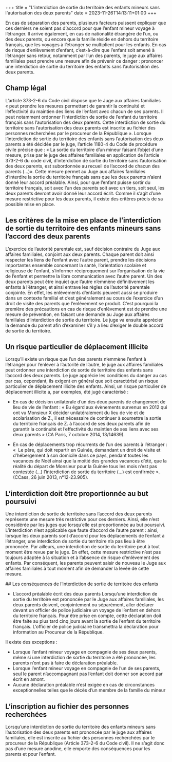 +++
title = "L’interdiction de sortie du territoire des enfants mineurs sans l'autorisation des deux parents"
date = 2023-11-26T14:13:11+01:00
+++

En cas de séparation des parents, plusieurs facteurs puissent expliquer que ces derniers ne soient pas d’accord pour que l’enfant mineur voyage à l’étranger. Il arrive également, en cas de nationalité étrangère de l’un, ou des deux parents, ou encore que la famille réside en dehors du territoire français, que les voyages à l’étranger se multiplient pour les enfants.
En cas de risque d’enlèvement d’enfant, c’est-à-dire que l’enfant soit amené à l’étranger sans retour, notamment par l’un des parents, le juge aux affaires familiales peut prendre une mesure afin de prévenir ce danger : prononcer une interdiction de sortie du territoire des enfants sans l’autorisation des deux parents.

## Champ légal

L’article 373-2-6 du Code civil dispose que le Juge aux affaires familiales « peut prendre les mesures permettant de garantir la continuité et l’effectivité du maintien des liens de l’enfant avec chacun de ses parents. Il peut notamment ordonner l’interdiction de sortie de l’enfant du territoire français sans l’autorisation des deux parents. Cette interdiction de sortie du territoire sans l’autorisation des deux parents est inscrite au fichier des personnes recherchées par le procureur de la République ».
Lorsque l’interdiction de sortie du territoire des enfants sans l’autorisation des deux parents a été décidée par le juge, l’article 1180-4 du Code de procédure civile précise que : « La sortie du territoire d’un mineur faisant l’objet d’une mesure, prise par le juge des affaires familiales en application de l’article 373-2-6 du code civil, d’interdiction de sortie du territoire sans l’autorisation des deux parents, est subordonnée au recueil de l’accord de chacun des parents (…)».
Cette mesure permet au Juge aux affaires familiales d’interdire la sortie du territoire français sans que les deux parents n’aient donné leur accord préalable.
Ainsi, pour que l’enfant puisse sortir du territoire français, soit avec l’un des parents soit avec un tiers, soit seul, les deux parents devront avoir donné leur accord écrit.
Comme il s’agit d’une mesure restrictive pour les deux parents, il existe des critères précis de sa possible mise en place.

## Les critères de la mise en place de l’interdiction de sortie du territoire des enfants mineurs sans l’accord des deux parents

L’exercice de l’autorité parentale est, sauf décision contraire du Juge aux affaires familiales, conjoint aux deux parents.
Chaque parent doit ainsi respecter les liens de l’enfant avec l’autre parent, prendre les décisions importantes ensemble concernant la santé, l’orientation scolaire et religieuse de l’enfant, s’informer réciproquement sur l’organisation de la vie de l’enfant et permettre la libre communication avec l’autre parent.
Un des deux parents peut être inquiet que l’autre n’emmène définitivement les enfants à l’étranger, et ainsi entrave les règles de l’autorité parentale conjointe.
En effet, les enlèvements d’enfants peuvent aussi se produire dans un contexte familial et c’est généralement au cours de l’exercice d’un droit de visite des parents que l’enlèvement se produit.
C’est pourquoi la première des précautions en cas de risque d’enlèvement est de prendre une mesure de prévention, en faisant une demande au Juge aux affaires familiales d’interdiction de sortie du territoire.
Le juge va ensuite apprécier la demande du parent afin d’examiner s’il y a lieu d’exiger le double accord de sortie du territoire.

## Un risque particulier de déplacement illicite
Lorsqu’il existe un risque que l’un des parents n’emmène l’enfant à l’étranger pour l’enlever à l’autorité de l’autre, le juge aux affaires familiales peut ordonner une interdiction de sortie de territoire des enfants sans l’accord des deux parents.
Le juge apprécie les conditions du danger au cas par cas, cependant, ils exigent en général que soit caractérisé un risque particulier de déplacement illicite des enfants.
Ainsi, un risque particulier de déplacement illicite a, par exemples, été jugé caractérisé :

- En cas de décision unilatérale d’un des deux parents de changement de lieu de vie de l’enfant :
« Eu égard aux évènements survenus en 2012 qui ont vu Monsieur X décider
unilatéralement du lieu de vie et de scolarisation de Z., il est nécessaire de
continuer à soumettre la sortie du territoire français de Z. à l’accord de ses deux
parents afin de garantir la continuité et l’effectivité du maintien de ses liens avec
ses deux parents » (CA Paris, 7 octobre 2014, 13/14639).

- En cas de déplacements trop récurrents de l’un des parents à l’étranger :
«  Le père, qui doit repartir en Guinée, demandant un droit de visite et d’hébergement
à son domicile dans ce pays, pendant toutes les vacances de Noël ainsi que la moitié
des grandes vacances d’été, que la réalité du départ de Monsieur pour la Guinée tous
les mois n’est pas contestée (…) l’interdiction de sortie du territoire (…) est
confirmée ». (CCass, 26 juin 2013, n°12-23.905).

## L’interdiction doit être proportionnée au but poursuivi
Une interdiction de sortie de territoire sans l’accord des deux parents représente une mesure très restrictive pour ces derniers.
Ainsi, elle n’est considérée par les juges que lorsqu’elle est proportionnée au but poursuivi.
L’interdiction n’est applicable que faute d’accord de l’autre parent : ainsi, lorsque les deux parents sont d’accord pour les déplacements de l’enfant à l’étranger, une interdiction de sortie du territoire n’a pas lieu à être prononcée.
Par ailleurs, une interdiction de sortie du territoire peut à tout moment être revue par le juge.
En effet, cette mesure restrictive n’est pas toujours adaptée à la situation et à l’absence de risque d’enlèvement des enfants.
Par conséquent, les parents peuvent saisir de nouveau le Juge aux affaires familiales à tout moment afin de demander la levée de cette mesure.

## Les conséquences de l’interdiction de sortie de territoire des enfants
- L’accord préalable écrit des deux parents
Lorsqu’une interdiction de sortie du territoire est prononcée par le Juge aux affaires familiales, les deux parents doivent, conjointement ou séparément, aller déclarer devant un officier de police judiciaire un voyage de l’enfant en dehors du territoire français.
Pour être prise en compte, cette déclaration doit être faite au plus tard cinq jours avant la sortie de l’enfant du territoire français.
L’officier de police judiciaire transmettra la déclaration pour information au Procureur de la République.

Il existe des exceptions :
- Lorsque l’enfant mineur voyage en compagnie de ses deux parents, même si une interdiction de sortie du territoire a été prononcée, les parents n’ont pas à faire de déclaration préalable.
- Lorsque l’enfant mineur voyage en compagnie de l’un de ses parents, seul le parent n’accompagnant pas l’enfant doit donner son accord par écrit en amont.
- Aucune déclaration préalable n’est exigée en cas de circonstances exceptionnelles telles que le décès d’un membre de la famille du mineur

## L’inscription au fichier des personnes recherchées
Lorsqu’une interdiction de sortie du territoire des enfants mineurs sans l’autorisation des deux parents est prononcée par le juge aux affaires familiales, elle est inscrite au fichier des personnes recherchées par le procureur de la République (Article 373-2-6 du Code civil).
Il ne s’agit donc pas d’une mesure anodine, elle emporte des conséquences pour les parents et pour l’enfant.